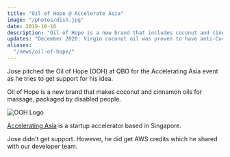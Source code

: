 ```yaml
---
title: "Oil of Hope @ Accelerate Asia"
image: "/photos/dish.jpg"
date: 2019-10-16
description: "Oil of Hope is a new brand that includes coconut and cinnamon oils which are packaged by disabled people"
updates: "December 2020: Virgin coconut oil was proven to have anti-Covid properties and so the disabled people went back to selling normal virgin coconut oil"
aliases:
  "/news/oil-of-hope/"
---
```


Jose pitched the Oil of Hope (OOH) at QBO for the Accelerating Asia event as he tries to get support for his idea.

Oil of Hope is a new brand that makes coconut and cinnamon oils for massage, packaged by disabled people. 

![OOH Logo](/icons/ooh.jpg)

[Accelerating Asia](http://www.acceleratingasia.com) is a startup accelerator based in Singapore.

Jose didn't get support. However, he did get AWS credits which he shared with our developer team.

